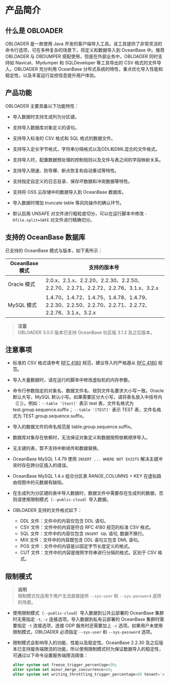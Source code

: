 产品简介 
=========================



什么是 OBLOADER 
---------------------------------

OBLOADER 是一款使用 Java 开发的客户端导入工具。该工具提供了非常灵活的命令行选项，可在多种复杂的场景下，将定义和数据导入到 OceanBase 中。推荐 OBLOADER 与 OBDUMPER 搭配使用，但是在外部业务中，OBLOADER 同时支持如 Navicat、Mydumper 和 SQLDeveloper 等工具导出的 CSV 格式的文件导入。OBLOADER 充分利用 OceanBase 分布式系统的特性，重点优化导入性能和稳定性，以及丰富运行监控信息提升用户体验。

产品功能 
-------------------------

OBLOADER 主要具备以下功能特性：

* 导入数据时支持生成列为分区键。

* 支持导入数据库对象定义的语句。 

* 支持导入标准的 CSV 格式和 SQL 格式的数据文件。  

* 支持导入定长字节格式，字符串分隔格式以及DDL和DML混合的文件格式。 

* 支持导入时，配置数据预处理的控制规则以及文件与表之间的字段映射关系。 

* 支持导入限速、防导爆、断点恢复和自动重试等特性。  

* 支持指定自定义的日志目录、保存坏数据和冲突数据等特性。

* 支持将 OSS 云存储中的数据导入到 OceanBase 数据库。

* 导入数据时增加 truncate table 等风险操作的确认环节。

* 默认启用 UNSAFE 对文件进行粗粒度切分，可以在运行脚本中修改 `-Dfile.split=SAFE` 对文件进行精确切分。




支持的 OceanBase 数据库 
--------------------------------------

已支持的 OceanBase 模式与版本，如下表所示：


| **OceanBase 模式** |                                        **支持的版本号**                                        |
|------------------|------------------------------------------------------------------------------------------|
| Oracle 模式        | 2.0.x、2.1.x、2.2.20、2.2.30、2.2.50、2.2.70、2.2.71、2.2.72、2.2.76、3.1.x、3.2.x                 |
| MySQL 模式         | 1.4.70、1.4.72、1.4.75、1.4.78、1.4.79、2.2.30、2.2.50、2.2.70、2.2.71、2.2.72、2.2.76、3.1.x、3.2.x |


> **注意** <br>
> OBLOADER 3.0.0 版本已支持 OceanBase 社区版 3.1.2 及之后版本。


注意事项 
-------------------------

* 标准的 CSV 格式请参考 [RFC 4180](http://mirrors.nju.edu.cn/rfc/inline-errata/rfc4180.html) 规范，建议导入时严格遵从 [RFC 4180](http://mirrors.nju.edu.cn/rfc/inline-errata/rfc4180.html) 规范。

  

* 导入大量数据时，请在运行的脚本中修改虚拟机的内存参数。

  

* 命令行参数指定的对象名、数据文件名、规则文件名要求大小写一致。Oracle 默认大写，MySQL 默认小写。如果需要区分大小写，请将表名放入中括号内（[ ]）。例如：`--table '[test]'` 表示 test 表，文件名格式为 test.group.sequence.suffix；
 `--table '[TEST]'` 表示 TEST 表，文件名格式为 TEST.group.sequence.suffix。

  

* 导入的数据文件的命名规范是 table.group.sequence.suffix。

  

* 数据库对象存在依赖时，无法保证对象定义和数据按照依赖顺序导入。

  

* 无主键的表，暂不支持中断续传和数据替换。

  

* OceanBase MySQL 1.4.79 使用 `INSERT ... WHERE NOT EXISTS` 解决主键冲突时存在跨分区插入的错误。

  

* OceanBase MySQL 1.4.x 组合分区表 RANGE_COLUMNS + KEY 在虚拟路由视图中的元数据有缺陷。

* 在生成列为分区键的表中导入数据时，数据文件中需要存在生成列的数据，否则请使用限制模式（`--public-cloud`）导入数据。

* OBLOADER 支持的文件格式如下：
  * DDL 文件：文件中的内容仅包含 DDL 语句。
  * CSV 文件：文件中的内容是符合 RFC 4180 规范的标准 CSV 格式。
  * SQL 文件：文件中的内容仅包含 `INSERT SQL` 语句, 数据不换行。
  * MIX 文件：文件中的内容既包含 DDL 语句又包含 DML 语句。
  * POS 文件：文件中的内容是以固定字节长度定义的格式。
  * CUT 文件：文件中的内容是按照字符串进行分隔的格式。区别于 CSV 格式。
  




限制模式 
-------------------------

> **说明** <br>
> 限制模式仅适用于用户无法直接提供 `--sys-user` 和 `--sys-password` 选项的场景。

* 使用限制模式（`--public-cloud`）导入数据到公共云部署的 OceanBase 集群时无需指定 `-t`, `-c` 连接选项。导入数据到私有云部署的 OceanBase 集群时需要指定 `-t` 连接选项，连接 ODP 服务时还需要加上 `-c` 选项。如果用户未使用限制模式，OBLOADER 必须指定 `--sys-user` 和 `--sys-password` 选项。
* 限制模式会影响导入的功能、性能以及稳定性。OceanBase 2.2.30 及之后版本已支持服务端限流的功能，所以使用限制模式时为保证数据导入的稳定性，可通过以下命令设置服务端限流阈值：

  ```sql
  alter system set freeze_trigger_percentage=50;
  alter system set minor_merge_concurrence=64;
  alter system set writing_throttling_trigger_percentage=80 tenant='xxx';
  ```
